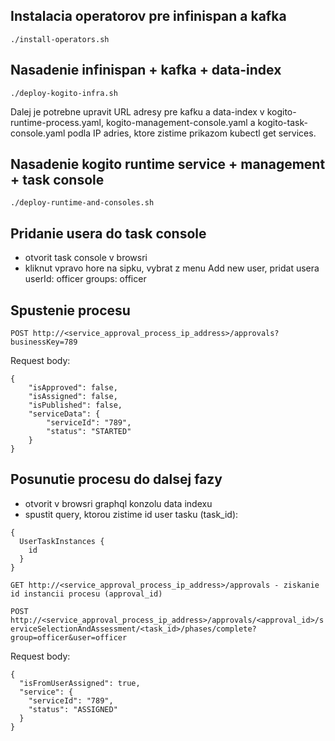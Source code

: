 Instalacia operatorov pre infinispan a kafka
--------------------------------------------
```./install-operators.sh```

Nasadenie infinispan + kafka + data-index
-----------------------------------------
```./deploy-kogito-infra.sh```

Dalej je potrebne upravit URL adresy pre kafku a data-index v kogito-runtime-process.yaml,
kogito-management-console.yaml a kogito-task-console.yaml podla IP adries, ktore zistime
prikazom kubectl get services.

Nasadenie kogito runtime service + management + task console
------------------------------------------------------------
```./deploy-runtime-and-consoles.sh```


Pridanie usera do task console
------------------------------
- otvorit task console v browsri
- kliknut vpravo hore na sipku, vybrat z menu Add new user, pridat usera userId: officer groups: officer


Spustenie procesu
-----------------
```POST http://<service_approval_process_ip_address>/approvals?businessKey=789```

Request body:

```
{
    "isApproved": false,
    "isAssigned": false,
    "isPublished": false,
    "serviceData": {
        "serviceId": "789",
        "status": "STARTED"
    }
}
```

Posunutie procesu do dalsej fazy
--------------------------------
- otvorit v browsri graphql konzolu data indexu
- spustit query, ktorou zistime id user tasku (task_id):
```
{
  UserTaskInstances {
    id
  }
}
```

```GET http://<service_approval_process_ip_address>/approvals - ziskanie id instancii procesu (approval_id)```

```POST http://<service_approval_process_ip_address>/approvals/<approval_id>/serviceSelectionAndAssessment/<task_id>/phases/complete?group=officer&user=officer```

Request body:
```
{
  "isFromUserAssigned": true,
  "service": {
    "serviceId": "789",
    "status": "ASSIGNED"
  }
}
```